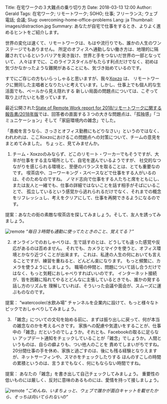 Title: 在宅ワークの３大難点の乗り切り方
Date: 2018-03-13 12:00
Author: Gerald
Tags: 在宅ワーク; リモートワーク; SOHO; 仕事; フリーランス; ウェブ電話; 会議;
Slug: overcoming-home-office-problems
Lang: ja
Thumbnail: images/distraction.jpg
Summary: あなたが自宅で仕事をするとき、よりよく進めるヒントをご紹介します。

世界の変化は速くて、リモートワークは、もはや流行りでも、誰かの人生のワンステージでもありません。
所定のオフィスへ通勤しない働き方は、地理的に隔離されているというバリアを突き抜け、世界と手をつないだ世界の一部となっていて、
人々はすでに、このライフスタイルがもたらす利点だけでなく、初めは気づかなかったような難関があることにも、気づき始めているのです。

すでにご存じの方もいらっしゃると思いますが、我々[Xoxzo](https://www.xoxzo.com/ja/) は、
リモートワークに賛同した主唱者となりたいと考えています。しかし、仕事上でも個人的な生活面でも、ベールから見え隠れする
新しい局面の問題点については、こぞって取り上げたいとも思っています。

最近公開された[State of Remote Work report for 2018/リモートワークに関する報告書/2018年版](https://open.buffer.com/state-remote-work-2018/)では、回答者の直面する３つの大きな問題点は、「孤独感」「コミュニケーション」そして「家庭環境内の雑念」でした。

「愚痴を言うなら、さっさとオフィス勤務にもどりなさい」というのではなく、われわれは、ここXoxzoにおけるこの問題点への対策について、チームの意見を
まとめてみました。
ちょっと、見てみませんか。

1) チーム・Xoxzoのみならず、どこのリモート・ワーカーでもそうですが、大半が仕事をする主な場所として、自宅を選んでいるようですが、
社交的なつながりを感じられる環境と、至便のバランスを取ることは、とても重要なのです。
喫茶店や、コーワーキング・スペースなどで仕事をする人がいるのは、そのためなのですね。
ノマド志向で仕事をする人たちと席をともにし、または友人と一緒でも、仕事の詳細ではないことを話す相手がそばにいることで、
孤立しているという感覚から逃れられるだけでなく、それまでの概念をリフレッシュし、考えをクリアにして、仕事を再開できるようになるのです。

提案：あなたの街の素敵な喫茶店を探してみましょう。そして、友人を誘ってみましょう。

![remote](/images/friends.jpg)
_“毎日３時間も通勤に使ってたときのこと、覚えてる？”_

2) オンラインでのおしゃべりは、生で話すのとは、どうしても違った感覚や反応があるのは否めません。
それでも、カメラとマイクを使うと、オフィス環境とかなり近づくことが出来ます。
これは、私達の人生の何においても言えることですが、練習を重ねると、どんどん楽になります。
もっと頻繁に、カメラを使うようにしましょう。
職場の仲間と、問題について話し合うだけではなく、もっと気軽におしゃべりすればいいのです。
インターネット接続が、皆を困難に陥れてやるとどんなに主張しているときでも、誰かの発する話し方のリズムを
理解していれば、そういった会議や面会が、スムーズに運ぶものなのです。

提案： “watercooler/水飲み場” チャンネルを企業内に設けて、もっと様々なトピックでおしゃべりしてみましょう。

3) 「雑念」についての文句を始める前に、まずは振り出しに戻って、何が本当の雑念なのかを考えるべきです。
家族への配慮や気遣いをすることが、仕事中の「雑念」だというのでしょうか。それとも、Facebookの取るに足らない
アップデート通知をチェックしていることが「雑念」でしょうか。人間というものは、自らの癖よりも、つい他人のことを
責めてしまいがちですね。 
20分間仕事の手を休め、家族と過ごすのは、後にも残る経験となりえますが、ネットサーフィンや、スマホをチェックしたりする
ほんのすこしの時間の累積というのは、言うまでもなく、何にもならない時間ですね。

提案： あなたの「雑念」を書き出して自己チェックしてみましょう。
重要性の低いものには厳しく、反対に意味のあるものには、愛情を持って接しましょう。
 
![remote](/images/distraction.jpg)
_“ごめんね、いまちょっと、ウェブで誰かが面白キャットを載せたから、そっちは向いてられないの”_

